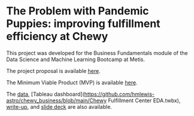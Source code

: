 # The Problem with Pandemic Puppies: improving fulfillment efficiency at Chewy

This project was developed for the Business Fundamentals module of the Data Science and Machine Learning Bootcamp at Metis.

The project proposal is available [here](https://github.com/hmlewis-astro/chewy_business/blob/main/proposal.md).

The Minimum Viable Product (MVP) is available [here](https://github.com/hmlewis-astro/chewy_business/blob/main/mvp.md).

The [data](https://github.com/hmlewis-astro/chewy_business/blob/main/pet_ownership.xlsx), [Tableau dashboard](https://github.com/hmlewis-astro/chewy_business/blob/main/Chewy Fulfillment Center EDA.twbx), [write-up](https://github.com/hmlewis-astro/chewy_business/blob/main/final_pres/final_writeup.md), and [slide deck](https://github.com/hmlewis-astro/chewy_business/blob/main/final_pres/Lewis_chewy_business.pdf) are also available.
